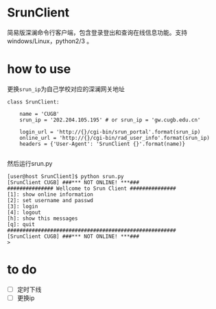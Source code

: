 # SrunClient
简易版深澜命令行客户端，包含登录登出和查询在线信息功能。支持 windows/Linux，python2/3 。

# how to use
更换`srun_ip`为自己学校对应的深澜网关地址
``` python3
class SrunClient:
    
    name = 'CUGB'
    srun_ip = '202.204.105.195' # or srun_ip = 'gw.cugb.edu.cn'

    login_url = 'http://{}/cgi-bin/srun_portal'.format(srun_ip)
    online_url = 'http://{}/cgi-bin/rad_user_info'.format(srun_ip)
    headers = {'User-Agent': 'SrunClient {}'.format(name)}
    
``` 
然后运行srun.py 
``` shell
[user@host SrunClient]$ python srun.py
[SrunClient CUGB] ###*** NOT ONLINE! ***###
############### Wellcome to Srun Client ###############
[1]: show online information
[2]: set username and passwd
[3]: login
[4]: logout
[h]: show this messages
[q]: quit
#######################################################
[SrunClient CUGB] ###*** NOT ONLINE! ***###
>
```

# to do

- [ ] 定时下线
- [ ] 更换ip
